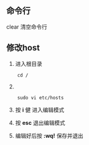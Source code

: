 ## 命令行
clear 清空命令行

## 修改host
1. 进入根目录
```base
    cd /
```
2.  
```base
    sudo vi etc/hosts
```
3. 按 **i** 健 进入编辑模式

4. 按 **esc** 退出编辑模式
5. 编辑好后按 **:wq!** 保存并退出
